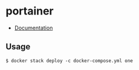 # portainer

* [Documentation](https://portainer.readthedocs.io)

## Usage
```
$ docker stack deploy -c docker-compose.yml one
```

